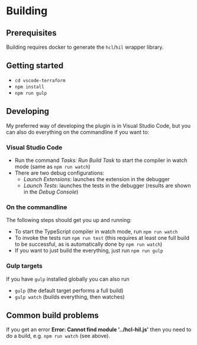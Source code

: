 # Building

## Prerequisites

Building requires docker to generate the `hcl`/`hil` wrapper library.

## Getting started

- `cd vscode-terraform`
- `npm install`
- `npm run gulp`

## Developing

My preferred way of developing the plugin is in Visual Studio Code, but
you can also do everything on the commandline if you want to:

### Visual Studio Code

- Run the command *Tasks: Run Build Task* to start the compiler in watch mode (same as `npm run watch`)
- There are two debug configurations:
  - *Launch Extensions*: launches the extension in the debugger
  - *Launch Tests*: launches the tests in the debugger (results are shown in the *Debug Console*)

### On the commandline

The following steps should get you up and running:

- To start the TypeScript compiler in watch mode, run `npm run watch`
- To invoke the tests run `npm run test` (this requires at least one full build to be successful,
  as is automatically done by `npm run watch`)
- If you want to just build the everything, just run `npm run gulp`

### Gulp targets

If you have `gulp` installed globally you can also run

- `gulp` (the default target performs a full build)
- `gulp watch` (builds everything, then watches)

## Common build problems

If you get an error **Error: Cannot find module '../hcl-hil.js'** then you need to do a build, e.g. `npm run watch` (see above).
